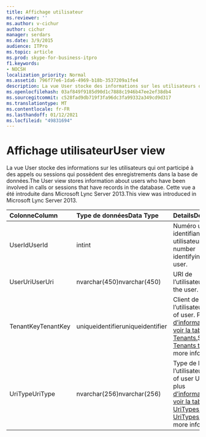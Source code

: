 ```yaml
---
title: Affichage utilisateur
ms.reviewer: ''
ms.author: v-cichur
author: cichur
manager: serdars
ms.date: 3/9/2015
audience: ITPro
ms.topic: article
ms.prod: skype-for-business-itpro
f1.keywords:
- NOCSH
localization_priority: Normal
ms.assetid: 796f77e6-1da6-4969-b18b-3537209a1fe4
description: La vue User stocke des informations sur les utilisateurs qui ont participé à des appels ou sessions qui possèdent des enregistrements dans la base de données. Cette vue a été introduite dans Microsoft Lync Server 2013.
ms.openlocfilehash: 03af849f9185d90d1c7888c1946b47ee2ef38db4
ms.sourcegitcommit: c528fad9db719f3fa96dc3fa99332a349cd9d317
ms.translationtype: MT
ms.contentlocale: fr-FR
ms.lasthandoff: 01/12/2021
ms.locfileid: "49831694"
---
```

# <a name="user-view"></a><span data-ttu-id="05e35-104">Affichage utilisateur</span><span class="sxs-lookup"><span data-stu-id="05e35-104">User view</span></span>
 
<span data-ttu-id="05e35-105">La vue User stocke des informations sur les utilisateurs qui ont participé à des appels ou sessions qui possèdent des enregistrements dans la base de données.</span><span class="sxs-lookup"><span data-stu-id="05e35-105">The User view stores information about users who have been involved in calls or sessions that have records in the database.</span></span> <span data-ttu-id="05e35-106">Cette vue a été introduite dans Microsoft Lync Server 2013.</span><span class="sxs-lookup"><span data-stu-id="05e35-106">This view was introduced in Microsoft Lync Server 2013.</span></span>
  
|<span data-ttu-id="05e35-107">**Colonne**</span><span class="sxs-lookup"><span data-stu-id="05e35-107">**Column**</span></span>|<span data-ttu-id="05e35-108">**Type de données**</span><span class="sxs-lookup"><span data-stu-id="05e35-108">**Data Type**</span></span>|<span data-ttu-id="05e35-109">**Details**</span><span class="sxs-lookup"><span data-stu-id="05e35-109">**Details**</span></span>|
|:-----|:-----|:-----|
|<span data-ttu-id="05e35-110">UserId</span><span class="sxs-lookup"><span data-stu-id="05e35-110">UserId</span></span>  <br/> |<span data-ttu-id="05e35-111">int</span><span class="sxs-lookup"><span data-stu-id="05e35-111">int</span></span>  <br/> |<span data-ttu-id="05e35-112">Numéro unique identifiant cet utilisateur.</span><span class="sxs-lookup"><span data-stu-id="05e35-112">Unique number identifying this user.</span></span>  <br/> |
|<span data-ttu-id="05e35-113">UserUri</span><span class="sxs-lookup"><span data-stu-id="05e35-113">UserUri</span></span>  <br/> |<span data-ttu-id="05e35-114">nvarchar(450)</span><span class="sxs-lookup"><span data-stu-id="05e35-114">nvarchar(450)</span></span>  <br/> |<span data-ttu-id="05e35-115">URI de l’utilisateur.</span><span class="sxs-lookup"><span data-stu-id="05e35-115">Uri of the user.</span></span>  <br/> |
|<span data-ttu-id="05e35-116">TenantKey</span><span class="sxs-lookup"><span data-stu-id="05e35-116">TenantKey</span></span>  <br/> |<span data-ttu-id="05e35-117">uniqueidentifier</span><span class="sxs-lookup"><span data-stu-id="05e35-117">uniqueidentifier</span></span>  <br/> |<span data-ttu-id="05e35-118">Client de l’utilisateur.</span><span class="sxs-lookup"><span data-stu-id="05e35-118">Tenant of user.</span></span> <span data-ttu-id="05e35-119">Pour plus [d’informations, voir la table Tenants.](tenants.md)</span><span class="sxs-lookup"><span data-stu-id="05e35-119">See the [Tenants table](tenants.md) for more information.</span></span> <br/> |
|<span data-ttu-id="05e35-120">UriType</span><span class="sxs-lookup"><span data-stu-id="05e35-120">UriType</span></span>  <br/> |<span data-ttu-id="05e35-121">nvarchar(256)</span><span class="sxs-lookup"><span data-stu-id="05e35-121">nvarchar(256)</span></span>  <br/> |<span data-ttu-id="05e35-122">Type de l’URI de l’utilisateur.</span><span class="sxs-lookup"><span data-stu-id="05e35-122">Type of user URI.</span></span> <span data-ttu-id="05e35-123">Pour plus [d’informations, voir la table UriTypes.](uritypes.md)</span><span class="sxs-lookup"><span data-stu-id="05e35-123">See the [UriTypes table](uritypes.md) for more information.</span></span> <br/> |
   

